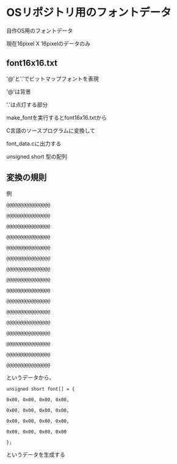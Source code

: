 ﻿# OSリポジトリ用のフォントデータ

自作OS用のフォントデータ

現在16pixel X 16pixelのデータのみ

## font16x16.txt

'@'と'.'でビットマップフォントを表現

'@'は背景

'.'は点灯する部分

make_fontを実行するとfont16x16.txtから

C言語のソースプログラムに変換して

font_data.cに出力する

unsigned short 型の配列

## 変換の規則

例

`@@@@@@@@@@@@@@@@`

`@@@@@@@@@@@@@@@@`

`@@@@@@@@@@@@@@@@`

`@@@@@@@@@@@@@@@@`

`@@@@@@@@@@@@@@@@`

`@@@@@@@@@@@@@@@@`

`@@@@@@@@@@@@@@@@`

`@@@@@@@@@@@@@@@@`

`@@@@@@@@@@@@@@@@`

`@@@@@@@@@@@@@@@@`

`@@@@@@@@@@@@@@@@`

`@@@@@@@@@@@@@@@@`

`@@@@@@@@@@@@@@@@`

`@@@@@@@@@@@@@@@@`

`@@@@@@@@@@@@@@@@`

`@@@@@@@@@@@@@@@@`

というデータから、

`unsigned short font[] = {`

`0x00, 0x00, 0x00, 0x00,`

`0x00, 0x00, 0x00, 0x00,`

`0x00, 0x00, 0x00, 0x00,`

`0x00, 0x00, 0x00, 0x00`

`};`

というデータを生成する

